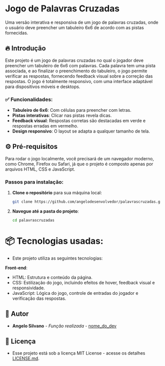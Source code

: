# Jogo de Palavras Cruzadas

Uma versão interativa e responsiva de um jogo de palavras cruzadas, onde o usuário deve preencher um tabuleiro 6x6 de acordo com as pistas fornecidas.

## 🔥 Introdução

Este projeto é um jogo de palavras cruzadas no qual o jogador deve preencher um tabuleiro de 6x6 com palavras. Cada palavra tem uma pista associada, e ao finalizar o preenchimento do tabuleiro, o jogo permite verificar as respostas, fornecendo feedback visual sobre a correção das respostas. O jogo é totalmente responsivo, com uma interface adaptável para dispositivos móveis e desktops.

### ✅ Funcionalidades:

- **Tabuleiro de 6x6**: Com células para preencher com letras.
- **Pistas interativas**: Clicar nas pistas revela dicas.
- **Feedback visual**: Respostas corretas são destacadas em verde e respostas erradas em vermelho.
- **Design responsivo**: O layout se adapta a qualquer tamanho de tela.

## ⚙️ Pré-requisitos

Para rodar o jogo localmente, você precisará de um navegador moderno, como Chrome, Firefox ou Safari, já que o projeto é composto apenas por arquivos HTML, CSS e JavaScript.

### Passos para instalação:

1. **Clone o repositório** para sua máquina local:

    ```bash
    git clone https://github.com/angelodesenvolvedor/palavrascruzadas.git
    ```

2. **Navegue até a pasta do projeto**:

    ```bash
    cd palavrascruzadas
    ```
# 📦 Tecnologias usadas:
- Este projeto utiliza as seguintes tecnologias:

**Front-end**:
* HTML: Estrutura e conteúdo da página.
* CSS: Estilização do jogo, incluindo efeitos de hover, feedback visual e responsividade.
* JavaScript: Lógica do jogo, controle de entradas do jogador e verificação das respostas.

## 👷 Autor

* **Angelo Silvano** - *Função realizada* - [nome_do_dev](https://github.com/link_do_Perfil)

## 📄 Licença

- Esse projeto está sob a licença MIT License - acesse os detalhes [LICENSE.md](https://github.com/angelodesenvolvedor/PalavrasCruzadas?tab=License-1-ov-file).
  
